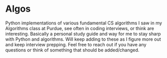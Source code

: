 # Algos
Python implementations of various fundamental CS algorithms I saw in my Algorithms class at Purdue, see often in coding interviews, or think are interesting. Basically a personal study guide and way for me to stay sharp with Python and algorithms. Will keep adding to these as I figure more out and keep interview prepping.
Feel free to reach out if you have any questions or think of something that should be added/changed.
